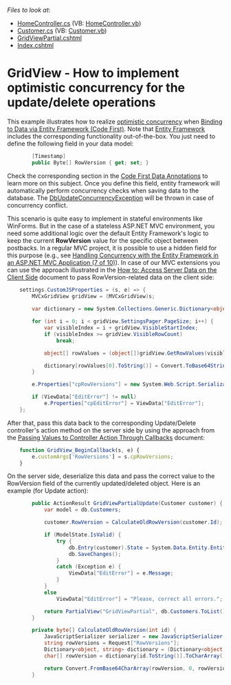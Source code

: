 <!-- default file list -->
*Files to look at*:

* [HomeController.cs](./CS/Controllers/HomeController.cs) (VB: [HomeController.vb](./VB/Controllers/HomeController.vb))
* [Customer.cs](./CS/Models/Customer.cs) (VB: [Customer.vb](./VB/Models/Customer.vb))
* [GridViewPartial.cshtml](./CS/Views/Home/GridViewPartial.cshtml)
* [Index.cshtml](./CS/Views/Home/Index.cshtml)
<!-- default file list end -->
# GridView - How to implement optimistic concurrency for the update/delete operations


<p>This example illustrates how to realize <a href="http://en.wikipedia.org/wiki/Optimistic_concurrency_control"><u>optimistic concurrency</u></a> when <a href="http://documentation.devexpress.com/#AspNet/CustomDocument14580"><u>Binding to Data via Entity Framework (Code First)</u></a>. Note that <a href="http://msdn.microsoft.com/en-us/data/aa937723"><u>Entity Framework</u></a> includes the corresponding functionality out-of-the-box. You just need to define the following field in your data model:</p>

```cs
        [Timestamp]
        public Byte[] RowVersion { get; set; }
```

<p> </p><p>Check the corresponding section in the <a href="http://msdn.microsoft.com/en-us/data/jj591583.aspx"><u>Code First Data Annotations</u></a> to learn more on this subject. Once you define this field, entity framework will automatically perform concurrency checks when saving data to the database. The <a href="http://msdn.microsoft.com/en-us/library/system.data.entity.infrastructure.dbupdateconcurrencyexception.aspx"><u>DbUpdateConcurrencyException</u></a> will be thrown in case of concurrency conflict.</p><p>This scenario is quite easy to implement in stateful environments like WinForms. But in the case of a stateless ASP.NET MVC environment, you need some additional logic over the default Entity Framework's logic to keep the current <strong>RowVersion</strong> value for the specific object between postbacks. In a regular MVC project, it is possible to use a hidden field for this purpose (e.g., see <a href="http://www.asp.net/mvc/tutorials/getting-started-with-ef-5-using-mvc-4/handling-concurrency-with-the-entity-framework-in-an-asp-net-mvc-application"><u>Handling Concurrency with the Entity Framework in an ASP.NET MVC Application (7 of 10)</u></a>). In case of our MVC extensions you can use the approach illustrated in the <a href="http://documentation.devexpress.com/#AspNet/CustomDocument11816"><u>How to: Access Server Data on the Client Side</u></a> document to pass RowVersion-related data on the client side:</p>

```cs
    settings.CustomJSProperties = (s, e) => {
        MVCxGridView gridView = (MVCxGridView)s;
        
        var dictionary = new System.Collections.Generic.Dictionary<object, string>();

        for (int i = 0; i < gridView.SettingsPager.PageSize; i++) {
            var visibleIndex = i + gridView.VisibleStartIndex;
            if (visibleIndex >= gridView.VisibleRowCount)
                break;

            object[] rowValues = (object[])gridView.GetRowValues(visibleIndex, gridView.KeyFieldName, "RowVersion");

            dictionary[rowValues[0].ToString()] = Convert.ToBase64String((byte[])rowValues[1]);
        }

        e.Properties["cpRowVersions"] = new System.Web.Script.Serialization.JavaScriptSerializer().Serialize(dictionary);

        if (ViewData["EditError"] != null)
            e.Properties["cpEditError"] = ViewData["EditError"];
    };
```

<p> </p><p>After that, pass this data back to the corresponding Update/Delete controller's action method on the server side by using the approach from the <a href="http://documentation.devexpress.com/#AspNet/CustomDocument9941"><u>Passing Values to Controller Action Through Callbacks</u></a> document:</p>

```js
    function GridView_BeginCallback(s, e) {
        e.customArgs['RowVersions'] = s.cpRowVersions;
    }
```

<p> </p><p>On the server side, deserialize this data and pass the correct value to the RowVersion field of the currently updated/deleted object. Here is an example (for Update action):</p>

```cs
        public ActionResult GridViewPartialUpdate(Customer customer) {
            var model = db.Customers;

            customer.RowVersion = CalculateOldRowVersion(customer.Id);

            if (ModelState.IsValid) {
                try {
                    db.Entry(customer).State = System.Data.Entity.EntityState.Modified;
                    db.SaveChanges();
                }
                catch (Exception e) {
                    ViewData["EditError"] = e.Message;
                }
            }
            else
                ViewData["EditError"] = "Please, correct all errors.";

            return PartialView("GridViewPartial", db.Customers.ToList());
        }

        private byte[] CalculateOldRowVersion(int id) {
            JavaScriptSerializer serializer = new JavaScriptSerializer();
            string rowVersions = Request["RowVersions"];
            Dictionary<object, string> dictionary = (Dictionary<object, string>)serializer.Deserialize(rowVersions, typeof(Dictionary<object, string>));
            char[] rowVersion = dictionary[id.ToString()].ToCharArray();

            return Convert.FromBase64CharArray(rowVersion, 0, rowVersion.Length);
        }
```



<br/>


